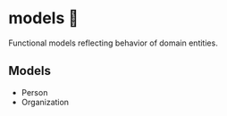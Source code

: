 # models :construction:

Functional models reflecting behavior of domain entities.

## Models

- Person
- Organization
